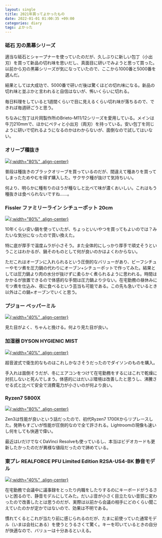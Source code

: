```yaml
---
layout: single
title: 2021年買ってよかったもの
date: 2022-01-01 01:00:35 +09:00
categories: diary
tags: よかった
---
```


### 砥石 刃の黒幕シリーズ

適当な砥石とシャープナーを使っていたのだが、久しぶりに新しい包丁（小出刃）を買って新品の切れ味を思いだし、真面目に研いでみようと思って買った。以前から刃の黒幕シリーズが気になっていたので、ここから1000番と5000番を選んだ。

結果としては大成功で、5000番で研いだ後は驚くほどの切れ味になる。新品の切れ味と並ぶかと言われると自信はないが、怖いくらいに切れる。

毎日料理をしていると1週間くらいで目に見えるくらい切れ味が落ちるので、できれば毎週研ごうと思う。

ちなみに包丁は片岡製作所のBrieto-M11/12シリーズを愛用している。メインは牛刀210mmで、ほかにペティと小出刃（両刃）を持っている。安い包丁を同じように研いで切れるようになるのかはわからないが、面倒なので試してはいない。

### オリーブ種抜き

[![](/assets/images/posts/2022-01-01-01-17-26.jpg){:width="80%" .align-center} ](/assets/images/posts/2022-01-01-01-17-26.jpg)

普段は種抜きのブラックオリーブを買っているのだが、間違えて種ありを買ってしまったためやむを得ず購入した。サクサク種が抜けて気持ちいい。

何より、明らかに種有りのほうが種なしと比べて味が濃くおいしい。これはもう種抜きは食べられないですね……。

### Fissler ファミリーライン シチューポット 20cm

[![](/assets/images/posts/2022-01-01-01-28-48.jpg){:width="80%" .align-center} ](/assets/images/posts/2022-01-01-01-28-48.jpg)

10年くらい安い鍋を使っていたが、ちょっといいやつを買ってもよいのでは？みたいな気分になったので買い換えた。

特に底が厚手で温度ムラが小さそう。また全体的にしっかり厚手で頑丈そうということはわかるが、鍋そのものとして何が良いのかはよくわからない。

ただこれはオーブンに入れられるという圧倒的なバリューがあり、ビーフシチューやモツ煮を圧力鍋の代わりにオーブン+シチューポットで作ってみた。結果としては圧力鍋より肉の水分が抜けずに柔らかく煮られるように思われる。時間はかかるが放置できるので体感的な手間は圧力鍋より少ない。在宅勤務の昼休みにモツ煮を仕込み、夜に食べるという芸当も可能である。この先も急いでいるとき以外はこの鍋+オーブンでいくと思う。

### プジョー ペッパーミル

[![](/assets/images/posts/2022-01-01-01-33-51.jpg){:width="40%" .align-center} ](/assets/images/posts/2022-01-01-01-33-51.jpg)

見た目がよく、ちゃんと挽ける。何より見た目が良い。

### 加湿器 DYSON HYGIENIC MIST

[![](/assets/images/posts/2022-01-01-01-29-30.jpg){:width="40%" .align-center} ](/assets/images/posts/2022-01-01-01-29-30.jpg)

超音波式で衛生的なものはこれしかなさそうだったのでダイソンのものを購入。

手入れは面倒そうだが、冬にエアコンをつけて在宅勤務をするにはこれで乾燥に対抗しないと死んでしまう。体感的にはだいぶ環境は改善したと思うし、沸騰させる式と比べて安全で消費電力が小さいのが何より良い。

### Ryzen7 5800X

[![](/assets/images/posts/2022-01-01-01-33-21.jpg){:width="80%" .align-center} ](/assets/images/posts/2022-01-01-01-33-21.jpg)

Zen3は性能が良いという話だったので、初代Ryzen7 1700Xからリプレースした。発熱もすごいが性能が圧倒的なので全て許される。Lightroomの現像も速いし何をしても快適で偉い。

最近はLrだけでなくDaVinci Resolveも使っているし、本当はビデオカードも更新したかったのだが異様な値段だったので諦めている。

### 東プレ REALFORCE PFU Limited Edition R2SA-US4-BK 静音モデル

[![](/assets/images/posts/2022-01-01-01-51-19.jpg){:width="40%" .align-center} ](/assets/images/posts/2022-01-01-01-51-19.jpg)

在宅勤務で会議中に議事録をとったり内職をしたりするのにキーボードがうるさいと困るので、静音モデルにしてみた。だいぶ音が小さく目立たない音質に変わったので改善したとは思うのだが、実際は以前から会議の相手にどのくらい聞こえていたのかが定かではないので、効果は不明である。

慣れてくるとこれが当たり前に感じられるのだが、たまに前使っていた通常モデル（いまは会社にある）を使うとうるさくて驚く。キーを叩いているときの自分が快適なので、バリューは十分あるといえる。






